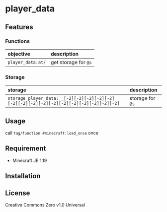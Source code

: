 player_data
==

## Features

### Functions

|objective|description|
|:--|:--|
|`player_data:at/`|get storage for `@s`|

### Storage

|storage|description|
|:--|:--|
|`storage player_data: _[-2][-2][-2][-2][-2][-2][-2][-2][-2][-2][-2][-2][-2][-2][-2][-2]`|storage for `@s`|

## Usage

call `tag/function #minecraft:load_once` once

## Requirement

- Minecraft JE 1.19

## Installation

## License
Creative Commons Zero v1.0 Universal
